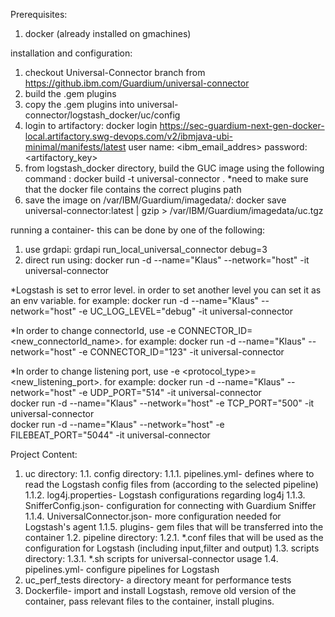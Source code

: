 Prerequisites:
1. docker (already installed on gmachines)


installation and configuration:
1. checkout Universal-Connector branch from https://github.ibm.com/Guardium/universal-connector
2. build the .gem plugins
3. copy the .gem plugins into universal-connector/logstash_docker/uc/config
4. login to artifactory:
    docker login  https://sec-guardium-next-gen-docker-local.artifactory.swg-devops.com/v2/ibmjava-ubi-minimal/manifests/latest
    user name: <ibm_email_addres>
    password: <artifactory_key> 
5. from logstash_docker directory, build the GUC image using the following command : docker build -t universal-connector .
    *need to make sure that the docker file contains the correct plugins path
6. save the image on /var/IBM/Guardium/imagedata/:
    docker save universal-connector:latest | gzip > /var/IBM/Guardium/imagedata/uc.tgz


running a container- this can be done by one of the following:
1. use grdapi:
    grdapi run_local_universal_connector debug=3
2. direct run using:
    docker run -d --name="Klaus" --network="host" -it universal-connector
    
*Logstash is set to error level. in order to set another level you can set it as an env variable. for example:
 docker run -d --name="Klaus" --network="host" -e UC_LOG_LEVEL="debug" -it universal-connector
 
*In order to change connectorId, use -e CONNECTOR_ID=<new_connectorId_name>. for example:
docker run -d --name="Klaus" --network="host" -e CONNECTOR_ID="123" -it universal-connector  

*In order to change listening port, use -e <protocol_type>=<new_listening_port>. for example:
docker run -d --name="Klaus" --network="host" -e UDP_PORT="514" -it universal-connector  
docker run -d --name="Klaus" --network="host" -e TCP_PORT="500" -it universal-connector  
docker run -d --name="Klaus" --network="host" -e FILEBEAT_PORT="5044" -it universal-connector  


Project Content:
1. uc directory:
    1.1. config directory:
	    1.1.1. pipelines.yml- defines where to read the Logstash config files from (according to the selected pipeline)
	    1.1.2. log4j.properties- Logstash configurations regarding log4j
	    1.1.3. SnifferConfig.json- configuration for connecting with Guardium Sniffer
	    1.1.4. UniversalConnector.json- more configuration needed for Logstash's agent
	    1.1.5. plugins- gem files that will be transferred into the container
    1.2. pipeline directory:
	    1.2.1. *.conf files that will be used as the configuration for Logstash (including input,filter and output)
	1.3. scripts directory:
	    1.3.1. *.sh scripts for universal-connector usage
	1.4. pipelines.yml- configure pipelines for Logstash
2. uc_perf_tests directory- a directory meant for performance tests
3. Dockerfile- import and install Logstash, remove old version of the container, pass relevant files to the container, install plugins.